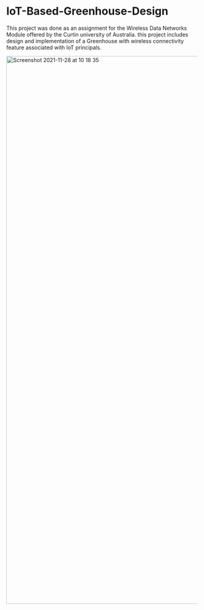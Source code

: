 # IoT-Based-Greenhouse-Design
This project was done as an assignment for the Wireless Data Networks Module offered by the Curtin university of Australia. this project includes design and implementation of a Greenhouse with wireless connectivity feature associated with IoT principals. 

<img width="1440" alt="Screenshot 2021-11-28 at 10 18 35" src="https://user-images.githubusercontent.com/76505825/143729978-a37c27da-fadb-46b1-b9dc-a97252651ba1.png">
